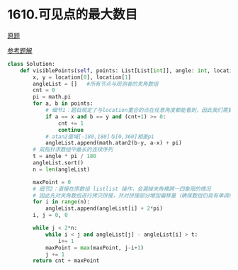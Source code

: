 # 1610.可见点的最大数目
[原题](https://leetcode-cn.com/problems/maximum-number-of-visible-points/)

[参考题解](https://leetcode-cn.com/problems/maximum-number-of-visible-points/solution/gong-shui-san-xie-qiu-ji-jiao-ji-he-ti-b-0bid/)

```python
class Solution:
    def visiblePoints(self, points: List[List[int]], angle: int, location: List[int]) -> int:
        x, y = location[0], location[1]
        angleList = []   #所有节点与观测者的夹角数组
        cnt = 0
        pi = math.pi
        for a, b in points:
            # 细节1：题目规定了与location重合的点在任意角度都能看到，因此我们需要对这些点进行特殊处理
            if a == x and b == y and (cnt+1) >= 0:
                cnt += 1
                continue
            # atan2值域[-180,180]与[0,360]相差pi
            angleList.append(math.atan2(b-y, a-x) + pi)
        # 双指针求数组中最长的连续序列
        t = angle * pi / 180
        angleList.sort()
        n = len(angleList)

        maxPoint = 0
        # 细节2：直接在原数组 listlist 操作，会漏掉夹角横跨一四象限的情况
        # 因此先对夹角数组进行拷贝拼接，并对拼接部分增加偏移量（确保数组仍具有单调性）
        for i in range(n):
            angleList.append(angleList[i] + 2*pi)
        i, j = 0, 0

        while j < 2*n:
            while i < j and angleList[j] - angleList[i] > t:
                i+= 1
            maxPoint = max(maxPoint, j-i+1)
            j += 1
        return cnt + maxPoint
```

